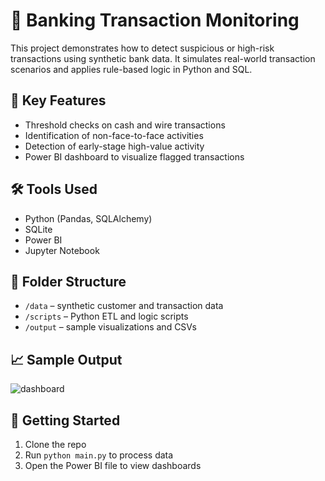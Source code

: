 # 🏦 Banking Transaction Monitoring

This project demonstrates how to detect suspicious or high-risk transactions using synthetic bank data. It simulates real-world transaction scenarios and applies rule-based logic in Python and SQL.

## 📌 Key Features
- Threshold checks on cash and wire transactions
- Identification of non-face-to-face activities
- Detection of early-stage high-value activity
- Power BI dashboard to visualize flagged transactions

## 🛠 Tools Used
- Python (Pandas, SQLAlchemy)
- SQLite
- Power BI
- Jupyter Notebook

## 📂 Folder Structure
- `/data` – synthetic customer and transaction data
- `/scripts` – Python ETL and logic scripts
- `/output` – sample visualizations and CSVs

## 📈 Sample Output
![dashboard](assets/sample_dashboard.png)  <!-- upload image to assets/ -->

## 🚀 Getting Started
1. Clone the repo
2. Run `python main.py` to process data
3. Open the Power BI file to view dashboards
